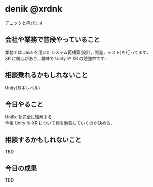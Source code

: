 # denik @xrdnk

デニックと呼びます

## 会社や業務で普段やっていること

業務では Java を用いたシステム再構築(設計，開発，テスト)を行ってます．</br>
XR に関心があり，趣味で Unity や XR の勉強中です．</br>

## 相談乗れるかもしれないこと

Unity(基本レベル)

## 今日やること

UniRx を完全に理解する．</br>
今後 Unity や XR について何を勉強していくのか決める．</br>

## 相談するかもしれないこと

TBD</br>

## 今日の成果

TBD</br>
